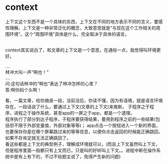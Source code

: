# context

上下文这个东西不是一个具体的东西，上下文在不同的地方表示不同的含义，要感性理解。上下文是一种非常泛化的概念，大致意思就是“与现在这个工作相关的周围环境”。这个“周围环境”具体是什么，完全取决于具体的语言。  
<br>

context其实说白了，和文章的上下文是一个意思，在通俗一点，我觉得叫环境更好。  

....  
林冲大叫一声“啊也！”  
....  
问:这句话林冲的“啊也”表达了林冲怎样的心里？  
答:啊你妈个头啊！  

看，一篇文章，给你摘录一段，没前没后，你读不懂，因为有语境，就是语言环境存在，一段话说了什么，要通过上下文(文章的上下文)来推断。
子程序之于程序，进程之于操作系统，甚至app的一屏之于app，都是一个道理。  
程序执行了部分到达子程序，子程序要获得结果，要用到程序之前的一些结果(包括但不限于外部变量值，外部对象等等)；
app点击一个按钮进入一个新的界面，也要保存你是在哪个屏幕跳过来的等等信息，以便你点击返回的时候能正确跳回，如果不存肯定就无法正确跳回了。  
看这些都是上下文的典型例子，理解成环境就可以，(而且上下文虽然叫上下文，但是程序里面一般都只有上文而已，只是叫的好听叫上下文。。进程中断在操作系统中是有上有下的，不过不给题主说了，免得产生新的问题)
